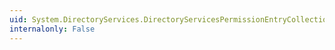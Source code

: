 ```yaml
---
uid: System.DirectoryServices.DirectoryServicesPermissionEntryCollection.Insert(System.Int32,System.DirectoryServices.DirectoryServicesPermissionEntry)
internalonly: False
---
```

